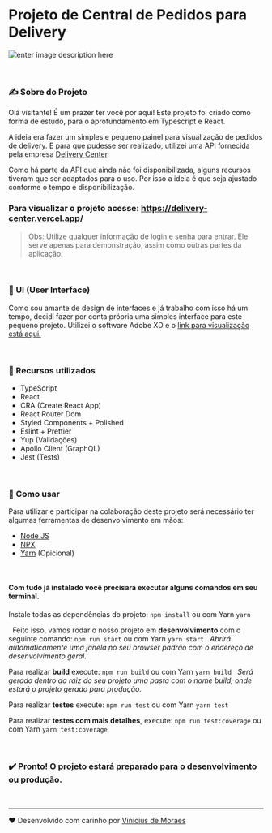 # Projeto de Central de Pedidos para Delivery

![enter image description here](https://lh3.googleusercontent.com/pw/ACtC-3ez5WTeEoIsT6-INv8HZ2_BAeSBm9HnogCpE7t9FpvALi2lV3STY55cLk_EP3y2DdXc4Pi4xemiULC7DAXc7-vjtg4HxEYTizy1RZ63ZyIv4eoSNjxEtIVzVrTzZERcCuZpuyBJq3Xz7N0dtl3zcHOiMw=w1642-h1098-no?authuser=0)

&nbsp;&nbsp;

### ✍️ Sobre do Projeto

Olá visitante! É um prazer ter você por aqui!
Este projeto foi criado como forma de estudo, para o aprofundamento em Typescript e React.

A ideia era fazer um simples e pequeno painel para visualização de pedidos de delivery. E para que pudesse ser realizado, utilizei uma API fornecida pela empresa [Delivery Center](https://www.deliverycenter.com/).

Como há parte da API que ainda não foi disponibilizada, alguns recursos tiveram que ser adaptados para o uso. Por isso a ideia é que seja ajustado conforme o tempo e disponibilização.

### Para visualizar o projeto acesse: https://delivery-center.vercel.app/

> Obs: Utilize qualquer informação de login e senha para entrar. Ele serve apenas para demonstração, assim como outras partes da aplicação.

&nbsp;&nbsp;

### 🎨 UI (User Interface)

Como sou amante de design de interfaces e já trabalho com isso há um tempo, decidi fazer por conta própria uma simples interface para este pequeno projeto. Utilizei o software Adobe XD e o [link para visualização está aqui.](https://xd.adobe.com/view/c8887dd1-c309-4ee6-8451-1e5f37e3e0ff-9ddb/?fullscreen)

&nbsp;&nbsp;

### 🚀 Recursos utilizados

- TypeScript
- React
- CRA (Create React App)
- React Router Dom
- Styled Components + Polished
- Eslint + Prettier
- Yup (Validações)
- Apollo Client (GraphQL)
- Jest (Tests)

&nbsp;&nbsp;

### 📝 Como usar

Para utilizar e participar na colaboração deste projeto será necessário ter algumas ferramentas de desenvolvimento em mãos:

- [Node JS](https://nodejs.org/en/download/ 'Node JS')
- [NPX](https://github.com/npm/npx 'NPX')
- [Yarn](https://classic.yarnpkg.com/en/docs/install/ 'Yarn') (Opicional)

&nbsp;&nbsp;

#### Com tudo já instalado você precisará executar alguns comandos em seu terminal.

Instale todas as dependências do projeto: `npm install` ou com Yarn `yarn`

&nbsp;
Feito isso, vamos rodar o nosso projeto em **desenvolvimento** com o seguinte comando: `npm run start` ou com Yarn `yarn start`
&nbsp;
_Abrirá automaticamente uma janela no seu browser padrão com o endereço de desenvolvimento geral._

Para realizar **build** execute: `npm run build` ou com Yarn `yarn build`
&nbsp;
_Será gerado dentro da raiz do seu projeto uma pasta com o nome build, onde estará o projeto gerado para produção._

Para realizar **testes** execute: `npm run test` ou com Yarn `yarn test`

Para realizar **testes com mais detalhes**, execute: `npm run test:coverage` ou com Yarn `yarn test:coverage`

&nbsp;&nbsp;

### ✔️ **Pronto! O projeto estará preparado para o desenvolvimento ou produção.**

&nbsp;&nbsp;

---

❤️ Desenvolvido com carinho por [Vinicius de Moraes](https://www.linkedin.com/in/viniciuscoder/)
